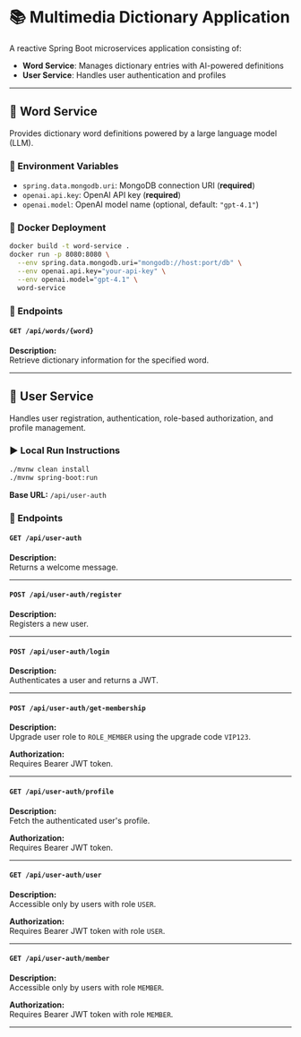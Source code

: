 # 📚 Multimedia Dictionary Application

A reactive Spring Boot microservices application consisting of:

- **Word Service**: Manages dictionary entries with AI-powered definitions
- **User Service**: Handles user authentication and profiles

---

## 🧠 Word Service

Provides dictionary word definitions powered by a large language model (LLM).

### 🔧 Environment Variables

- `spring.data.mongodb.uri`: MongoDB connection URI (**required**)
- `openai.api.key`: OpenAI API key (**required**)
- `openai.model`: OpenAI model name (optional, default: `"gpt-4.1"`)

### 🐳 Docker Deployment

```bash
docker build -t word-service .
docker run -p 8080:8080 \
  --env spring.data.mongodb.uri="mongodb://host:port/db" \
  --env openai.api.key="your-api-key" \
  --env openai.model="gpt-4.1" \
  word-service
```

### 📘 Endpoints

#### `GET /api/words/{word}`

**Description:**  
Retrieve dictionary information for the specified word.

---

## 🔐 User Service

Handles user registration, authentication, role-based authorization, and profile management.

### ▶️ Local Run Instructions

```bash
./mvnw clean install
./mvnw spring-boot:run
```

**Base URL:** `/api/user-auth`

### 📘 Endpoints

#### `GET /api/user-auth`

**Description:**  
Returns a welcome message.

---

#### `POST /api/user-auth/register`

**Description:**  
Registers a new user.

---

#### `POST /api/user-auth/login`

**Description:**  
Authenticates a user and returns a JWT.

---

#### `POST /api/user-auth/get-membership`

**Description:**  
Upgrade user role to `ROLE_MEMBER` using the upgrade code `VIP123`.

**Authorization:**  
Requires Bearer JWT token.

---

#### `GET /api/user-auth/profile`

**Description:**  
Fetch the authenticated user's profile.

**Authorization:**  
Requires Bearer JWT token.

---

#### `GET /api/user-auth/user`

**Description:**  
Accessible only by users with role `USER`.

**Authorization:**  
Requires Bearer JWT token with role `USER`.

---

#### `GET /api/user-auth/member`

**Description:**  
Accessible only by users with role `MEMBER`.

**Authorization:**  
Requires Bearer JWT token with role `MEMBER`.

---


